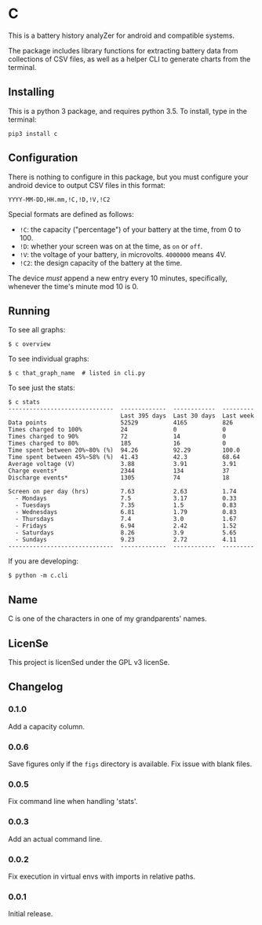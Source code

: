 # C

This is a battery history analyZer for android and compatible systems.

The package includes library functions for extracting battery data from
collections of CSV files, as well as a helper CLI to generate charts
from the terminal.

## Installing

This is a python 3 package, and requires python 3.5.
To install, type in the terminal:

    pip3 install c

## Configuration

There is nothing to configure in this package, but you must configure
your android device to output CSV files in this format:

    YYYY-MM-DD,HH.mm,!C,!D,!V,!C2

Special formats are defined as follows:

* `!C`: the capacity ("percentage") of your battery at the time, from
  0 to 100.
* `!D`: whether your screen was on at the time, as `on` or `off`.
* `!V`: the voltage of your battery, in microvolts. `4000000` means 4V.
* `!C2`: the design capacity of the battery at the time.

The device *must* append a new entry every 10 minutes, specifically,
whenever the time's minute mod 10 is 0.

## Running

To see all graphs:

    $ c overview

To see individual graphs:

    $ c that_graph_name  # listed in cli.py

To see just the stats:

    $ c stats
    ------------------------------  -------------  ------------  ---------
                                    Last 395 days  Last 30 days  Last week
    Data points                     52529          4165          826
    Times charged to 100%           24             0             0
    Times charged to 90%            72             14            0
    Times charged to 80%            185            16            0
    Time spent between 20%~80% (%)  94.26          92.29         100.0
    Time spent between 45%~58% (%)  41.43          42.3          68.64
    Average voltage (V)             3.88           3.91          3.91
    Charge events*                  2344           134           37
    Discharge events*               1305           74            18

    Screen on per day (hrs)         7.63           2.63          1.74
      - Mondays                     7.5            3.17          0.33
      - Tuesdays                    7.35           1.5           0.83
      - Wednesdays                  6.81           1.79          0.83
      - Thursdays                   7.4            3.0           1.67
      - Fridays                     6.94           2.42          1.52
      - Saturdays                   8.26           3.9           5.65
      - Sundays                     9.23           2.72          4.11
    ------------------------------  -------------  ------------  ---------

If you are developing:

    $ python -m c.cli

## Name

C is one of the characters in one of my grandparents' names.

## LicenSe

This project is licenSed under the GPL v3 licenSe.

## Changelog

### 0.1.0

Add a capacity column.

### 0.0.6

Save figures only if the `figs` directory is available.
Fix issue with blank files.

### 0.0.5

Fix command line when handling 'stats'.

### 0.0.3

Add an actual command line.

### 0.0.2

Fix execution in virtual envs with imports in relative paths.

### 0.0.1

Initial release.
